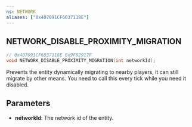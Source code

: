 ```yaml
---
ns: NETWORK
aliases: ["0x407091CF6037118E"]
---
```

## NETWORK_DISABLE_PROXIMITY_MIGRATION

```c
// 0x407091CF6037118E 0x9F82917F
void NETWORK_DISABLE_PROXIMITY_MIGRATION(int networkId);
```

Prevents the entity dynamically migrating to nearby players, it can still migrate by other means. You need to call this every tick while you need it disabled.

## Parameters
* **networkId**: The network id of the entity.

